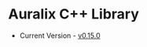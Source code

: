 # Auralix C++ Library
- Current Version - [v0.15.0](https://github.com/auralix/alx-202-af-10-2-auralix-cpp-lib/tree/v0.15.0)
